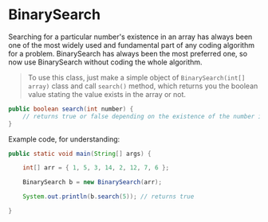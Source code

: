 # **BinarySearch**

Searching for a particular number's existence in an array has always been one of the most widely used and fundamental part of any coding algorithm for a problem. BinarySearch has always been the most preferred one, so now use BinarySearch without coding the whole algorithm.

> To use this class, just make a simple object of `BinarySearch(int[] array)` class and call `search()` method, which returns you the boolean value stating the value exists in the array or not.

```java
public boolean search(int number) {
	// returns true or false depending on the existence of the number in the array
}
```

Example code, for understanding:

```java
public static void main(String[] args) {

    int[] arr = { 1, 5, 3, 14, 2, 12, 7, 6 };

    BinarySearch b = new BinarySearch(arr);

    System.out.println(b.search(5)); // returns true

}
```